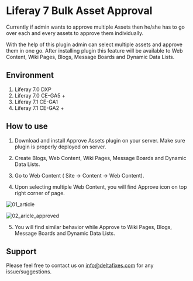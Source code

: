 # Liferay 7 Bulk Asset Approval
Currently if admin wants to approve multiple Assets then he/she has to go over each and every assets to approve them individually.

With the help of this plugin admin can select multiple assets and approve them in one go. After installing plugin this feature will be available to Web Content, Wiki Pages, Blogs, Message Boards and Dynamic Data Lists. 

## Environment
1. Liferay 7.0 DXP
2. Liferay 7.0 CE-GA5 +
3. Liferay 7.1 CE-GA1
4. Liferay 7.1 CE-GA2 +

## How to use
1. Download and install Approve Assets plugin on your server. Make sure plugin is properly deployed on server.

2. Create Blogs, Web Content, Wiki Pages, Message Boards and Dynamic Data Lists.

3. Go to Web Content ( Site &rarr; Content &rarr; Web Content).

4. Upon selecting multiple Web Content, you will find Approve icon on top right corner of page.

![01_article](https://user-images.githubusercontent.com/24852574/64315336-5dc6cb80-cfcf-11e9-84e2-ef2b5a495c42.png)

![02_aricle_approved](https://user-images.githubusercontent.com/24852574/64315335-5dc6cb80-cfcf-11e9-98ef-561e270b3823.png)

5. You will find similar behavior while Approve to Wiki Pages, Blogs, Message Boards and Dynamic Data Lists.

## Support
   Please feel free to contact us on info@deltafixes.com for any issue/suggestions.
